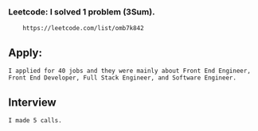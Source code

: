 ### Leetcode: I solved 1 problem (3Sum).
		https://leetcode.com/list/omb7k842
## Apply:  
	I applied for 40 jobs and they were mainly about Front End Engineer, Front End Developer, Full Stack Engineer, and Software Engineer.

## Interview
	I made 5 calls.